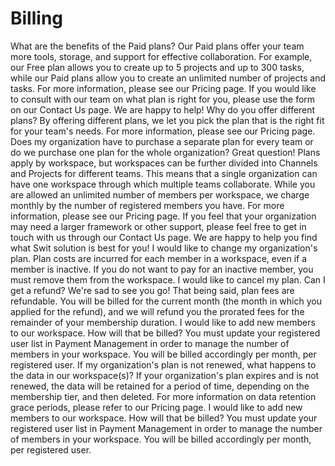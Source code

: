 # Billing

  What are the benefits of the Paid plans? Our Paid plans offer your team more tools, storage, and support for effective collaboration. For example, our Free plan allows you to create up to 5 projects and up to 300 tasks, while our Paid plans allow you to create an unlimited number of projects and tasks. For more information, please see our Pricing page. If you would like to consult with our team on what plan is right for you, please use the form on our Contact Us page. We are happy to help!   Why do you offer different plans? By offering different plans, we let you pick the plan that is the right fit for your team's needs. For more information, please see our Pricing page.   Does my organization have to purchase a separate plan for every team or do we purchase one plan for the whole organization? Great question! Plans apply by workspace, but workspaces can be further divided into Channels and Projects for different teams. This means that a single organization can have one workspace through which multiple teams collaborate. While you are allowed an unlimited number of members per workspace, we charge monthly by the number of registered members you have. For more information, please see our Pricing page. If you feel that your organization may need a larger framework or other support, please feel free to get in touch with us through our Contact Us page. We are happy to help you find what Swit solution is best for you!   I would like to change my organization's plan. Plan costs are incurred for each member in a workspace, even if a member is inactive. If you do not want to pay for an inactive member, you must remove them from the workspace.   I would like to cancel my plan. Can I get a refund? We're sad to see you go! That being said, plan fees are refundable. You will be billed for the current month (the month in which you applied for the refund), and we will refund you the prorated fees for the remainder of your membership duration.   I would like to add new members to our workspace. How will that be billed? You must update your registered user list in Payment Management in order to manage the number of members in your workspace. You will be billed accordingly per month, per registered user.   If my organization's plan is not renewed, what happens to the data in our workspace(s)? If your organization's plan expires and is not renewed, the data will be retained for a period of time, depending on the membership tier, and then deleted. For more information on data retention grace periods, please refer to our Pricing page.   I would like to add new members to our workspace. How will that be billed? You must update your registered user list in Payment Management in order to manage the number of members in your workspace. You will be billed accordingly per month, per registered user.  